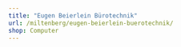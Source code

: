 ```yaml
---
title: "Eugen Beierlein Bürotechnik"
url: /miltenberg/eugen-beierlein-buerotechnik/
shop: Computer
---
```

